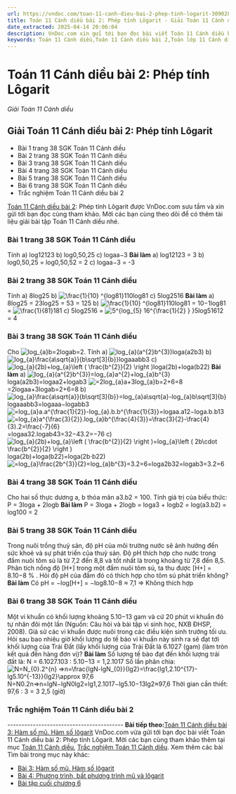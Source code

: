 ```yaml
---
url: https://vndoc.com/toan-11-canh-dieu-bai-2-phep-tinh-logarit-309028
title: Toán 11 Cánh diều bài 2: Phép tính Lôgarit - Giải Toán 11 Cánh diều - VnDoc.com
date_extracted: 2025-04-14 20:06:04
description: VnDoc.com xin gửi tới bạn đọc bài viết Toán 11 Cánh diều bài 2: Phép tính Lôgarit. Mời các bạn cùng theo dõi để có thêm tài liệu giải SGK Toán 11 Cánh diều nhé.
keywords: Toán 11 Cánh diều,Toán 11 Cánh diều bài 2,Toán lớp 11 Cánh diều,bài tập toán 11 Cánh diều,giải sgk toán 11 Cánh diều,giải toán 11 Cánh diều,toán 11 CD,toán 11,giải toán 11 Cánh diều bài 2,Toán 11 Cánh diều bài 2 Phép tính Lôgarit
---
```


# Toán 11 Cánh diều bài 2: Phép tính Lôgarit
 _Giải Toán 11 Cánh diều_
## Giải Toán 11 Cánh diều bài 2: Phép tính Lôgarit
  * Bài 1 trang 38 SGK Toán 11 Cánh diều
  * Bài 2 trang 38 SGK Toán 11 Cánh diều
  * Bài 3 trang 38 SGK Toán 11 Cánh diều
  * Bài 4 trang 38 SGK Toán 11 Cánh diều
  * Bài 5 trang 38 SGK Toán 11 Cánh diều
  * Bài 6 trang 38 SGK Toán 11 Cánh diều
  * Trắc nghiệm Toán 11 Cánh diều bài 2

[Toán 11 Cánh diều bài 2](<https://vndoc.com/toan-11-canh-dieu-bai-2-phep-tinh-logarit-309028>): Phép tính Lôgarit được VnDoc.com sưu tầm và xin gửi tới bạn đọc cùng tham khảo. Mời các bạn cùng theo dõi để có thêm tài liệu giải bài tập Toán 11 Cánh diều nhé.
### Bài 1 trang 38 SGK Toán 11 Cánh diều
Tính
a\) log12123 
b\) log0,50,25
c\) logaa−3
**Bài làm**
a\) log12123 = 3
b\) log0,50,25 = log0,50,52 = 2
c\) logaa−3 = -3
### Bài 2 trang 38 SGK Toán 11 Cánh diều
Tính
a\) 8log25 
b\) ![\\frac{1}{10} ^{log81}](https://i.vdoc.vn/data/image/blank.png)110log81
c\) 5log2516
**Bài làm**
a\) 8log25 = 23log25 = 53 = 125
b\) ![\\frac{1}{10} ^{log81}](https://i.vdoc.vn/data/image/blank.png)110log81 = 10−1log81 = ![\\frac{1}{81}](https://i.vdoc.vn/data/image/blank.png)181
c\) 5log2516 = ![5^{log_{5} 16^{\\frac{1}{2} } }](https://i.vdoc.vn/data/image/blank.png)5log51612 = 4
### Bài 3 trang 38 SGK Toán 11 Cánh diều
Cho ![log_{a}b=2](https://i.vdoc.vn/data/image/blank.png)logab=2. Tính
a\) ![log_{a}\(a^{2}b^{3}\)](https://i.vdoc.vn/data/image/blank.png)loga\(a2b3\)
b\) ![log_{a}\\frac{a\\sqrt{a}}{b\\sqrt\[3\]{b}}](https://i.vdoc.vn/data/image/blank.png)logaaabb3
c\) ![log_{a}\(2b\)+log_{a}\\left \( \\frac{b^{2}}{2} \\right \)](https://i.vdoc.vn/data/image/blank.png)loga\(2b\)+loga\(b22\)
**Bài làm**
a\) ![log_{a}\(a^{2}b^{3}\)=log_{a}a^{2}+log_{a}b^{3}](https://i.vdoc.vn/data/image/blank.png)loga\(a2b3\)=logaa2+logab3
![=2log_{a}a+3log_{a}b=2+6=8](https://i.vdoc.vn/data/image/blank.png)=2logaa+3logab=2+6=8
b\) ![log_{a}\\frac{a\\sqrt{a}}{b\\sqrt\[3\]{b}}=log_{a}a\\sqrt{a}-log_{a}b\\sqrt\[3\]{b}](https://i.vdoc.vn/data/image/blank.png)logaaabb3=logaaa−logabb3
![=log_{a}a.a^{\\frac{1}{2}}-log_{a}.b.b^{\\frac{1}{3}}](https://i.vdoc.vn/data/image/blank.png)=logaa.a12−loga.b.b13
![=log_{a}a^{\\frac{3}{2}}.log_{a}b^{\\frac{4}{3}}=\\frac{3}{2}-\\frac{4}{3}.2=\\frac{-7}{6}](https://i.vdoc.vn/data/image/blank.png)=logaa32.logab43=32−43.2=−76
c\) ![log_{a}\(2b\)+log_{a}\\left \( \\frac{b^{2}}{2} \\right \)=log_{a}\\left \( 2b\\cdot \\frac{b^{2}}{2} \\right \)](https://i.vdoc.vn/data/image/blank.png)loga\(2b\)+loga\(b22\)=loga\(2b⋅b22\)
![=log_{a}\\frac{2b^{3}}{2}=log_{a}b^{3}=3.2=6](https://i.vdoc.vn/data/image/blank.png)=loga2b32=logab3=3.2=6
### Bài 4 trang 38 SGK Toán 11 Cánh diều
Cho hai số thực dương a, b thỏa mãn a3.b2 = 100. Tính giá trị của biểu thức:
P = 3loga + 2logb
**Bài làm**
P = 3loga + 2logb
= loga3 \+ logb2
= log\(a3.b2\) = log100 = 2
### Bài 5 trang 38 SGK Toán 11 Cánh diều
Trong nuôi trồng thuỷ sản, độ pH của môi trường nước sẽ ảnh hưởng đến sức khoẻ và sự phát triển của thuỷ sản. Độ pH thích hợp cho nước trong đầm nuôi tôm sú là từ 7,2 đến 8,8 và tốt nhất là trong khoảng từ 7,8 đến 8,5. Phân tích nồng độ \[H+\] trong một đầm nuôi tôm sú, ta thu được \[H+\] = 8.10−8 % . Hỏi độ pH của đầm đó có thích hợp cho tôm sú phát triển không?
**Bài làm**
Có pH = −log\[H+\] = −log8.10−8 ≈ 7,1
=> Không thích hợp
### Bài 6 trang 38 SGK Toán 11 Cánh diều
Một vi khuẩn có khối lượng khoảng 5.10−13 gam và cứ 20 phút vi khuẩn đó tự nhân đôi một lần \(Nguồn: Câu hỏi và bài tập vi sinh học, NXB ĐHSP, 2008\). Giả sử các vi khuẩn được nuôi trong các điều kiện sinh trưởng tối ưu. Hỏi sau bao nhiêu giờ khối lượng do tế bào vi khuẩn này sinh ra sẽ đạt tới khối lượng của Trái Đất \(lấy khối lượng của Trái Đất là 6.1027 \(gam\) \(làm tròn kết quả đến hàng đơn vị\)?
**Bài làm**
Số lượng tế bào đạt đến khối lượng trái đất là:
N = 6.1027.103 : 5.10−13 = 1,2.1017
Số lần phân chia:
![N=N_{0}.2^{n} =>n=\\frac{lgN-lgN_{0}}{lg2}=\\frac{lg1,2.10^{17}-lg5.10^{-13}}{lg2}\\approx 97,6](https://i.vdoc.vn/data/image/blank.png)N=N0.2n=>n=lgN−lgN0lg2=lg1,2.1017−lg5.10−13lg2≈97,6
Thời gian cần thiết: 97,6 : 3 = 3 2,5 \(giờ\)
### Trắc nghiệm Toán 11 Cánh diều bài 2
\-----------------------------------------
**Bài tiếp theo:**[Toán 11 Cánh diều bài 3: Hàm số mũ. Hàm số lôgarit](<https://vndoc.com/toan-11-canh-dieu-bai-3-ham-so-mu-ham-so-logarit-309032>)
VnDoc.com vừa gửi tới bạn đọc bài viết Toán 11 Cánh diều bài 2: Phép tính Lôgarit. Mời các bạn cùng tham khảo thêm tại mục [Toán 11 Cánh diều](<https://vndoc.com/toan-11-canh-dieu>), [Trắc nghiệm Toán 11 Cánh diều](<https://vndoc.com/trac-nghiem-toan-11-canh-dieu>).
Xem thêm các bài Tìm bài trong mục này khác:
  * [Bài 3: Hàm số mũ. Hàm số lôgarit](</toan-11-canh-dieu-bai-3-ham-so-mu-ham-so-logarit-309032>)
  * [Bài 4: Phương trình, bất phương trình mũ và lôgarit](</toan-11-canh-dieu-bai-4-phuong-trinh-bat-phuong-trinh-mu-va-logarit-309034>)
  * [Bài tập cuối chương 6](</toan-11-canh-dieu-bai-tap-cuoi-chuong-6-309036>)


